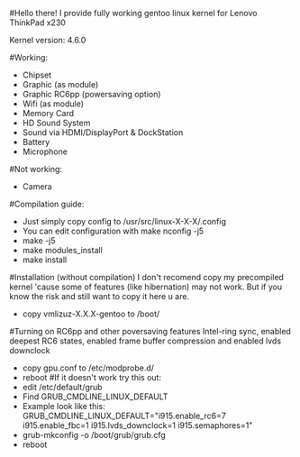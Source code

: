#Hello there!
I provide fully working gentoo linux kernel for Lenovo ThinkPad x230

Kernel version: 4.6.0

#Working:
- Chipset
- Graphic (as module)
- Graphic RC6pp (powersaving option)
- Wifi (as module)
- Memory Card
- HD Sound System
- Sound via HDMI/DisplayPort & DockStation
- Battery
- Microphone

#Not working: 
- Camera


#Compilation guide:
- Just simply copy config to /usr/src/linux-X-X-X/.config
- You can edit configuration with make nconfig -j5
- make -j5
- make modules_install
- make install

#Installation (without compilation)
I don't recomend copy my precompiled kernel 'cause some
of features (like hibernation) may not work. But if you
know the risk and still want to copy it here u are.

- copy vmlizuz-X.X.X-gentoo to /boot/

#Turning on RC6pp and other poversaving features
Intel-ring sync, enabled deepest RC6 states, enabled frame buffer compression and enabled lvds downclock
- copy gpu.conf to /etc/modprobe.d/
- reboot
#If it doesn't work try this out:
- edit /etc/default/grub
- Find GRUB_CMDLINE_LINUX_DEFAULT
- Example look like this: GRUB_CMDLINE_LINUX_DEFAULT="i915.enable_rc6=7 i915.enable_fbc=1 i915.lvds_downclock=1 i915.semaphores=1"
- grub-mkconfig -o /boot/grub/grub.cfg
- reboot



